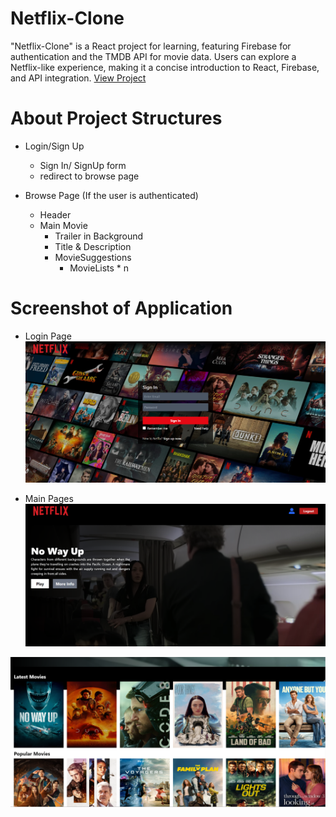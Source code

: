 # Netflix-Clone
 "Netflix-Clone" is a React project for learning, featuring Firebase for authentication and the TMDB API for movie data. Users can explore a Netflix-like experience, making it a concise introduction to React, Firebase, and API integration.
[View Project](https://meek-nasturtium-f233e0.netlify.app/)
# About Project Structures
- Login/Sign Up
  - Sign In/ SignUp form
  - redirect to browse page

- Browse Page (If the user is authenticated)
  - Header
  - Main Movie
    - Trailer in Background
    - Title & Description
    - MovieSuggestions
      - MovieLists * n

# Screenshot of Application
- Login Page
![Login Page](/project-images/img1.png)

- Main Pages
![Main Page1](/project-images/img2.png)

![Main Page2](/project-images/img3.png)
